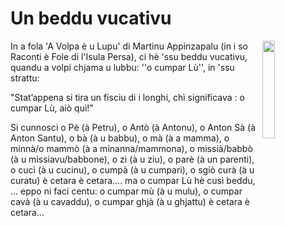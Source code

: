# Un beddu vucativu

<img align="right" width="20%" src="/images/wolf-and-fox.jpg">

In a fola 'A Volpa è u Lupu' di Martinu Appinzapalu (in i so Raconti è Fole di l'Isula Persa), ci hè 'ssu beddu vucativu, quandu a volpi chjama u lubbu: ''o cumpar Lù'', in 'ssu strattu: 

"Stat’appena si tira un fisciu di i longhi, chì significava : o cumpar Lù, aiò quì!"

Si cunnosci o Pè (à Petru), o Antò (à Antonu), o Anton Sà (à Anton Santu), o bà (à u babbu), o mà (à a mamma), o minnà/o mammò (à a minanna/mammona), o missià/babbò (à u missiavu/babbone), o zì (à u ziu), o parè (à un parenti), o cucì (à u cucinu), o cumpà (à u cumpari), o sgiò curà (à u curatu) è cetara è cetara.... ma o cumpar Lù hè cusì beddu, ... eppo ni faci centu: o cumpar mù (à u mulu), o cumpar cavà (à u cavaddu), o cumpar ghjà (à u ghjattu)  è cetara è cetara...



